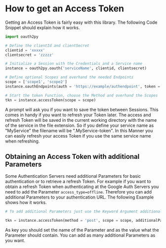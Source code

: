 # How to get an Access Token

Getting an Access Token is fairly easy with this library. The following Code Snippet should explain how it works.

```python
import oauth2py

# Define the clientId and clientSecret
clientid = 'xxxxx'
clientsecret = 'zzzzz'

# Initialize a Session with the Credentials and a Service name
instance = oauth2py.oauth('serviceName', clientid, clientsecret)

# Define optional Scopes and overhand the needed Endpoints
scope = ['scope1', 'scope2']
instance.oauthEndpoints(auth = 'https://example/authendpoint', token = 'https://example/tokenendpoint', refresh = 'https://example/refreshendpoint')

# Start the token Function, choose the Method and overhand the Scopes
tkn = instance.accessToken(scope = scope)
```
A prompt will ask you if you want to save the token between Sessions. This comes in handy if you want to refresh your Token later.
The access and refresh Token will be saved in the current working directory with the name of the service in the file extension. 
So if you define your service name as "MyService" the filename will be ".MyService-token". 
In this Manner you can easily refresh your access Token if you use the same service name when refreshing.

## Obtaining an Access Token with additional Parameters
Some Authentication Servers need additional Parameters for basic authentication or to retrieve a refresh Token. For example if you want to obtain a refresh Token when authenticating at the Google Auth Servers you need to add the Parameter `access_type=offline`. Therefore you can add additional Parameters to your authentication URL. The following Example shows how it works.

```python
# To add additional Parameters just use the Keyword Argument additionalParameters when calling the accessToken Method.

tkn = instance.accessToken(method = 'post', scope = scope, additionalParams = {'key': 'value'})
```
As key you should set the name of the Parameter and as the value what the Parameter should contain. You can add as many additional Parameters as you want.
